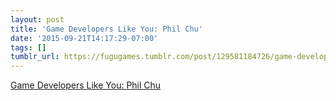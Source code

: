 ```yaml
---
layout: post
title: 'Game Developers Like You: Phil Chu'
date: '2015-09-21T14:17:29-07:00'
tags: []
tumblr_url: https://fugugames.tumblr.com/post/129581184726/game-developers-like-you-phil-chu
---
```

[Game Developers Like You: Phil Chu](http://gamedevslikeyou.libsyn.com/phil-chu#JdCVixcFviJRgxvR.18)  
